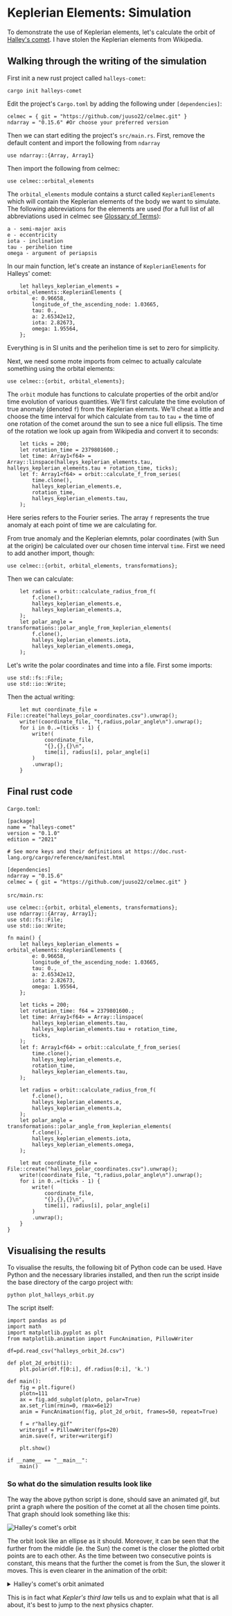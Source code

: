 # Keplerian Elements: Simulation

To demonstrate the use of Keplerian elements, let's calculate the orbit of [Halley's comet](https://en.wikipedia.org/wiki/Halley%27s_Comet). I have stolen the Keplerian elements from Wikipedia.

## Walking through the writing of the simulation

First init a new rust project called `halleys-comet`:

```
cargo init halleys-comet
```

Edit the project's `Cargo.toml` by adding the following under `[dependencies]`:

```
celmec = { git = "https://github.com/juuso22/celmec.git" }
ndarray = "0.15.6" #Or choose your preferred version
```

Then we can start editing the project's `src/main.rs`. First, remove the default content and import the following from `ndarray` 

```
use ndarray::{Array, Array1}
```

Then import the following from celmec:

```
use celmec::orbital_elements
```

The `orbital_elements` module contains a sturct called `KeplerianElements` which will contain the Keplerian elements of the body we want to simulate. The following abbreviations for the elements are used (for a full list of all abbreviations used in celmec see [Glossary of Terms](./glossary_of_terms.md)):

```
a - semi-major axis
e - eccentricity
iota - inclination
tau - perihelion time
omega - argument of periapsis
```

In our main function, let's create an instance of `KeplerianElements` for Halleys' comet:

```
    let halleys_keplerian_elements = orbital_elements::KeplerianElements {
        e: 0.96658,
        longitude_of_the_ascending_node: 1.03665,
        tau: 0.,
        a: 2.65342e12,
        iota: 2.82673,
        omega: 1.95564,
    };
```

Everything is in SI units and the perihelion time is set to zero for simplicity.

Next, we need some mote imports from celmec to actually calculate something using the orbital elements:

```
use celmec::{orbit, orbital_elements};
```

The `orbit` module has functions to calculate properties of the orbit and/or time evolution of various quantities. We'll first calculate the time evolution of true anomaly (denoted `f`) from the Keplerian elemnts. We'll cheat a little and choose the time interval for which calculate from `tau` to `tau` + the time of one rotation of the comet around the sun to see a nice full ellipsis. The time of the rotation we look up again from Wikipedia and convert it to seconds:

```
    let ticks = 200;
    let rotation_time = 2379801600.;
    let time: Array1<f64> = Array::linspace(halleys_keplerian_elements.tau, halleys_keplerian_elements.tau + rotation_time, ticks);
    let f: Array1<f64> = orbit::calculate_f_from_series(
        time.clone(),
        halleys_keplerian_elements.e,
        rotation_time,
        halleys_keplerian_elements.tau,
    );
```

Here series refers to the Fourier series. The array `f` represents the true anomaly at each point of time we are calculating for.

From true anomaly and the Keplerian elemnts, polar coordinates (with Sun at the origin) be calculated over our chosen time interval `time`. First we need to add another import, though:

```
use celmec::{orbit, orbital_elements, transformations};
```

Then we can calculate:

```
    let radius = orbit::calculate_radius_from_f(
        f.clone(),
        halleys_keplerian_elements.e,
        halleys_keplerian_elements.a,
    );
    let polar_angle = transformations::polar_angle_from_keplerian_elements(
        f.clone(),
        halleys_keplerian_elements.iota,
        halleys_keplerian_elements.omega,
    );
```

Let's write the polar coordinates and time into a file. First some imports:

```
use std::fs::File;
use std::io::Write;
```

Then the actual writing:

```
    let mut coordinate_file = File::create("halleys_polar_coordinates.csv").unwrap();
    write!(coordinate_file, "t,radius,polar_angle\n").unwrap();
    for i in 0..=(ticks - 1) {
        write!(
            coordinate_file,
            "{},{},{}\n",
            time[i], radius[i], polar_angle[i]
        )
        .unwrap();
    }
```

## Final rust code

`Cargo.toml`:

```
[package]
name = "halleys-comet"
version = "0.1.0"
edition = "2021"

# See more keys and their definitions at https://doc.rust-lang.org/cargo/reference/manifest.html

[dependencies]
ndarray = "0.15.6"
celmec = { git = "https://github.com/juuso22/celmec.git" }
```

`src/main.rs`:

```
use celmec::{orbit, orbital_elements, transformations};
use ndarray::{Array, Array1};
use std::fs::File;
use std::io::Write;

fn main() {
    let halleys_keplerian_elements = orbital_elements::KeplerianElements {
        e: 0.96658,
        longitude_of_the_ascending_node: 1.03665,
        tau: 0.,
        a: 2.65342e12,
        iota: 2.82673,
        omega: 1.95564,
    };

    let ticks = 200;
    let rotation_time: f64 = 2379801600.;
    let time: Array1<f64> = Array::linspace(
        halleys_keplerian_elements.tau,
        halleys_keplerian_elements.tau + rotation_time,
        ticks,
    );
    let f: Array1<f64> = orbit::calculate_f_from_series(
        time.clone(),
        halleys_keplerian_elements.e,
        rotation_time,
        halleys_keplerian_elements.tau,
    );

    let radius = orbit::calculate_radius_from_f(
        f.clone(),
        halleys_keplerian_elements.e,
        halleys_keplerian_elements.a,
    );
    let polar_angle = transformations::polar_angle_from_keplerian_elements(
        f.clone(),
        halleys_keplerian_elements.iota,
        halleys_keplerian_elements.omega,
    );

    let mut coordinate_file = File::create("halleys_polar_coordinates.csv").unwrap();
    write!(coordinate_file, "t,radius,polar_angle\n").unwrap();
    for i in 0..=(ticks - 1) {
        write!(
            coordinate_file,
            "{},{},{}\n",
            time[i], radius[i], polar_angle[i]
        )
        .unwrap();
    }
}
```

## Visualising the results

To visualise the results, the following bit of Python code can be used. Have Python and the necessary libraries installed, and then run the script inside the base directory of the cargo project with:

```
python plot_halleys_orbit.py
```

The script itself:

```
import pandas as pd
import math
import matplotlib.pyplot as plt
from matplotlib.animation import FuncAnimation, PillowWriter

df=pd.read_csv("halleys_orbit_2d.csv")

def plot_2d_orbit(i):
    plt.polar(df.f[0:i], df.radius[0:i], 'k.')

def main():
    fig = plt.figure()
    plotn=111
    ax = fig.add_subplot(plotn, polar=True)
    ax.set_rlim(rmin=0, rmax=6e12)    
    anim = FuncAnimation(fig, plot_2d_orbit, frames=50, repeat=True)
    
    f = r"halley.gif" 
    writergif = PillowWriter(fps=20)
    anim.save(f, writer=writergif)

    plt.show()

if __name__ == "__main__":
    main()

```

### So what do the simulation results look like

The way the above python script is done, should save an animated gif, but print a graph where the position of the comet at all the chosen time points. That graph should look something like this:

![Halley's comet's orbit](images/halley.png)

The orbit look like an ellipse as it should. Moreover, it can be seen that the further from the middle (ie. the Sun) the comet is the closer the plotted orbit points are to each other. As the time between two consecutive points is constant, this means that the further the comet is from the Sun, the slower it moves. This is even clearer in the animation of the orbit:

<details>
  <summary>Halley's comet's orbit animated</summary>
  
  ![Halley's comet's orbit animated](images/halley.gif)
  
</details>

This is in fact what *Kepler's third law* tells us and to explain what that is all about, it's best to jump to the next physics chapter.
